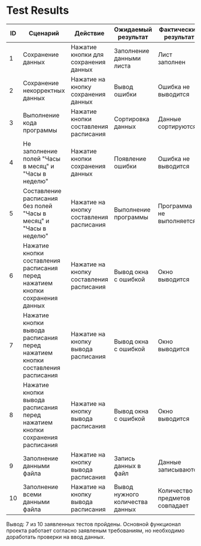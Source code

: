 # Test Results
| ID  | Сценарий | Действие | Ожидаемый результат | Фактический результат | Оценка |
| ------------- | ------------- | ------------- | ------------- | ------------- | ------------- |
| 1 | Сохранение данных | Нажатие кнопки для сохранения данных | Заполнение данными листа | Лист заполнен | Прошёл
| 2 | Сохранение некорректных данных | Нажатие на кнопку сохранения данных  | Вывод ошибки | Ошибка не выводится | Не прошёл
| 3 | Выполнение кода программы | Нажатие кнопки составления расписания  | Сортировка данных | Данные сортируются | Прошёл
| 4 | Не заполнение полей "Часы в месяц" и "Часы в неделю" | Нажатие кнопки сохранения данных  | Появление ошибки | Ошибка не выводится | Не прошёл
| 5 | Составление расписания без полей "Часы в месяц" и "Часы в неделю" | Нажатие на кнопку составления расписания  | Выполнение программы | Программа не выполняется | Не прошёл
| 6 | Нажатие кнопки составления расписания перед нажатием кнопки сохранения данных | Нажатие на кнопку составления расписания | Вывод окна с ошибкой | Окно выводится | Прошёл
| 7 | Нажатие кнопки вывода расписания перед нажатием кнопки составления расписания | Нажатие на кнопку вывода расписания | Вывод окна с ошибкой | Окно выводится | Прошёл
| 8 | Нажатие кнопки вывода расписания перед нажатием кнопки сохранения расписания | Нажатие на кнопку вывода расписания | Вывод окна с ошибкой | Окно выводится | Прошёл
| 9 | Заполнение данными файла | Нажатие на кнопку вывода расписания | Запись данных в файл | Данные записываются | Прошёл
| 10 | Заполнение всеми данными файла | Нажатие на кнопку вывода расписания | Вывод нужного количества данных | Количество предметов совпадает | Прошёл

Вывод: 7 из 10 заявленных тестов пройдены. Основной функционал проекта работает согласно заявленым требованиям, но необходимо доработать проверки на ввод данных.

